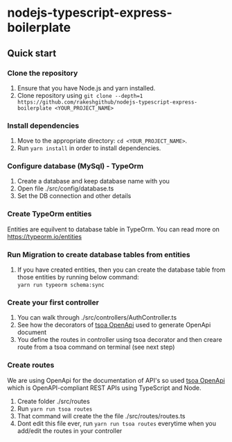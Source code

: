 # nodejs-typescript-express-boilerplate

## Quick start

### Clone the repository
1.  Ensure that you have Node.js and yarn installed.
2.  Clone repository using `git clone --depth=1 https://github.com/rakeshgithub/nodejs-typescript-express-boilerplate <YOUR_PROJECT_NAME>`

### Install dependencies
1.  Move to the appropriate directory: `cd <YOUR_PROJECT_NAME>`.<br />
2.  Run `yarn install` in order to install dependencies.<br />

### Configure database (MySql) - TypeOrm 
1.  Create a database and keep database name with you
2.  Open file ./src/config/database.ts
3.  Set the DB connection and other details

### Create TypeOrm entities 
Entities are equilvent to database table in TypeOrm. You can read more on https://typeorm.io/entities 

### Run Migration to create database tables from entities 
1. If you have created entities, then you can create the database table from those entities by running below command: <br />
`yarn run typeorm schema:sync`

### Create your first controller
1. You can walk through ./src/controllers/AuthController.ts
2. See how the decorators of [tsoa OpenApi](https://www.npmjs.com/package/tsoa) used to generate OpenApi document
3. You define the routes in controller using tsoa decorator and then creare route from a tsoa command on terminal (see next step)

### Create routes
We are using OpenApi for the documentation of API's so used [tsoa OpenApi](https://www.npmjs.com/package/tsoa) which is OpenAPI-compliant REST APIs using TypeScript and Node.

1. Create folder ./src/routes
2. Run `yarn run tsoa routes`
3. That command will create the the file ./src/routes/routes.ts
4. Dont edit this file ever, run `yarn run tsoa routes` everytime when you add/edit the routes in your controller


